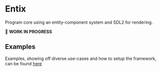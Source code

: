 # Entix
Program core using an entity-component system and SDL2 for rendering.

🚧 __WORK IN PROGRESS__

## Examples
Examples, showing off diverse use-cases and how to setup the framework, can be found [here](https://github.com/acf-patrick/entix-examples)